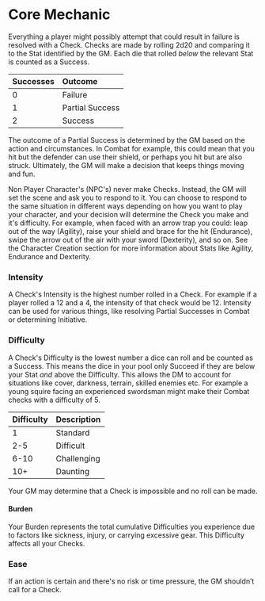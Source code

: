 # Core Mechanic
Everything a player might possibly attempt that could result in failure is resolved with a Check. Checks are made by rolling 2d20 and comparing it to the Stat identified by the GM. Each die that rolled *below* the relevant Stat is counted as a Success.

| Successes | Outcome         |
|:----------|:----------------|
| 0         | Failure         |
| 1         | Partial Success |
| 2         | Success         |

The outcome of a Partial Success is determined by the GM based on the action and circumstances. In Combat for example, this could mean that you hit but the defender can use their shield, or perhaps you hit but are also struck. Ultimately, the GM will make a decision that keeps things moving and fun.

Non Player Character's (NPC's) never make Checks. Instead, the GM will set the scene and ask you to respond to it. You can choose to respond to the same situation in different ways depending on how you want to play your character, and your decision will determine the Check you make and it's difficulty. For example, when faced with an arrow trap you could: leap out of the way (Agility), raise your shield and brace for the hit (Endurance), swipe the arrow out of the air with your sword (Dexterity), and so on. See the Character Creation section for more information about Stats like Agility, Endurance and Dexterity.

### Intensity
A Check's Intensity is the highest number rolled in a Check. For example if a player rolled a 12 and a 4, the intensity of that check would be 12. Intensity can be used for various things, like resolving Partial Successes in Combat or determining Initiative.

### Difficulty
A Check's Difficulty is the lowest number a dice can roll and be counted as a Success. This means the dice in your pool only Succeed if they are below your Stat *and* above the Difficulty. This allows the DM to account for situations like cover, darkness, terrain, skilled enemies etc. For example a young squire facing an experienced swordsman might make their Combat checks with a difficulty of 5.

| Difficulty | Description |
| ---------- | ----------- |
| 1          | Standard    |
| 2-5        | Difficult   |
| 6-10       | Challenging |
| 10+        | Daunting    |

Your GM may determine that a Check is impossible and no roll can be made.

#### Burden
Your Burden represents the total cumulative Difficulties you experience due to factors like sickness, injury, or carrying excessive gear. This Difficulty affects all your Checks.

### Ease
If an action is certain and there's no risk or time pressure, the GM shouldn’t call for a Check.